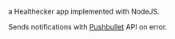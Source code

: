 a Healthecker app implemented with NodeJS.

Sends notifications with [Pushbullet](https://www.pushbullet.com/) API on error.
